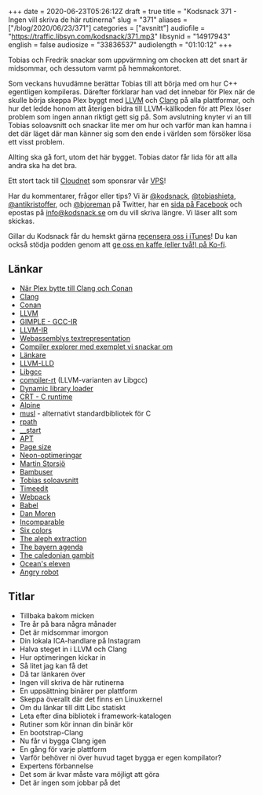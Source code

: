 +++
date = 2020-06-23T05:26:12Z
draft = true
title = "Kodsnack 371 - Ingen vill skriva de här rutinerna"
slug = "371"
aliases = ["/blog/2020/06/23/371"]
categories = ["avsnitt"]
audiofile = "https://traffic.libsyn.com/kodsnack/371.mp3"
libsynid = "14917943"
english = false
audiosize = "33836537"
audiolength = "01:10:12" 
+++

Tobias och Fredrik snackar som uppvärmning om chocken att det snart är midsommar, och dessutom varmt på hemmakontoret.

Som veckans huvudämne berättar Tobias till att börja med om hur C++ egentligen kompileras. Därefter förklarar han vad det innebar för Plex när de skulle börja skeppa Plex byggt med [LLVM](https://en.wikipedia.org/wiki/LLVM) och [Clang](https://en.wikipedia.org/wiki/Clang) på alla plattformar, och hur det ledde honom att återigen bidra till LLVM-källkoden för att Plex löser problem som ingen annan riktigt gett sig på. Som avslutning knyter vi an till Tobias soloavsnitt och snackar lite mer om hur och varför man kan hamna i det där läget där man känner sig som den ende i världen som försöker lösa ett visst problem.

Allting ska gå fort, utom det här bygget. Tobias dator får lida för att alla andra ska ha det bra.

Ett stort tack till [Cloudnet](http://www.cloudnet.se) som sponsrar vår [VPS](http://en.wikipedia.org/wiki/Virtual_private_server)!

Har du kommentarer, frågor eller tips? Vi är [@kodsnack](https://www.twitter.com/kodsnack), [@tobiashieta](https://www.twitter.com/tobiashieta), [@antikristoffer](https://www.twitter.com/antikristoffer), och [@bjoreman](https://www.twitter.com/bjoreman) på Twitter, har en [sida på Facebook](https://www.facebook.com/kodsnack) och epostas på [info@kodsnack.se](mailto:info@kodsnack.se) om du vill skriva längre. Vi läser allt som skickas.

Gillar du Kodsnack får du hemskt gärna [recensera oss i iTunes](http://itunes.apple.com/se/podcast/kodsnack/id561631498?l=en)! Du kan också stödja podden genom att <a href="https://ko-fi.com/kodsnack" rel="payment">ge oss en kaffe (eller två!) på Ko-fi</a>.

## Länkar ##
* [När Plex bytte till Clang och Conan](https://kodsnack.se/296/)
* [Clang](https://en.wikipedia.org/wiki/Clang)
* [Conan](https://kodsnack.se/198/)
* [LLVM](https://en.wikipedia.org/wiki/LLVM)
* [GIMPLE - GCC-IR](https://gcc.gnu.org/wiki/GIMPLE)
* [LLVM-IR](https://hub.packtpub.com/introducing-llvm-intermediate-representation/)
* [Webassemblys textrepresentation](https://developer.mozilla.org/en-US/docs/WebAssembly/Understanding_the_text_format)
* [Compiler explorer med exemplet vi snackar om](https://godbolt.org/z/FwxTKk)
* [Länkare](https://en.wikipedia.org/wiki/Linker_%28computing%29)
* [LLVM-LLD](https://lld.llvm.org/)
* [Libgcc](https://wiki.osdev.org/Libgcc)
* [compiler-rt](https://compiler-rt.llvm.org/) (LLVM-varianten av Libgcc)
* [Dynamic library loader](http://www.yolinux.com/TUTORIALS/LibraryArchives-StaticAndDynamic.html)
* [CRT - C runtime](https://docs.microsoft.com/en-us/cpp/c-runtime-library/crt-library-features?view=vs-2019)
* [Alpine](https://en.wikipedia.org/wiki/Alpine_Linux)
* [musl](https://musl.libc.org/) - alternativt standardbibliotek för C
* [rpath](https://en.wikipedia.org/wiki/Rpath)
* [__start](http://www.muppetlabs.com/~breadbox/software/tiny/teensy.html)
* [APT](https://en.wikipedia.org/wiki/APT_%28software%29)
* [Page size](https://en.wikipedia.org/wiki/Page_%28computer_memory%29#Page_size_trade-off)
* [Neon-optimeringar](https://en.wikipedia.org/wiki/ARM_architecture#Advanced_SIMD_%28Neon%29)
* [Martin Storsjö](https://github.com/mstorsjo)
* [Bambuser](https://sv.wikipedia.org/wiki/Bambuser)
* [Tobias soloavsnitt](https://kodsnack.se/365/)
* [Timeedit](https://ww.timeedit.com/)
* [Webpack](https://webpack.js.org/)
* [Babel](https://babeljs.io/)
* [Dan Moren](https://dmoren.com/)
* [Incomparable](https://www.theincomparable.com/)
* [Six colors](https://sixcolors.com/)
* [The aleph extraction](https://dmoren.com/the-aleph-extraction/)
* [The bayern agenda](https://dmoren.com/the-bayern-agenda/)
* [The caledonian gambit](https://dmoren.com/the-caledonian-gambit/)
* [Ocean's eleven](https://en.wikipedia.org/wiki/Ocean%27s_Eleven)
* [Angry robot](https://www.angryrobotbooks.com/)

## Titlar ##
* Tillbaka bakom micken
* Tre år på bara några månader
* Det är midsommar imorgon
* Din lokala ICA-handlare på Instagram
* Halva steget in i LLVM och Clang
* Hur optimeringen kickar in
* Så litet jag kan få det
* Då tar länkaren över
* Ingen vill skriva de här rutinerna
* En uppsättning binärer per plattform
* Skeppa överallt där det finns en Linuxkernel
* Om du länkar till ditt Libc statiskt
* Leta efter dina bibliotek i framework-katalogen
* Rutiner som kör innan din binär kör
* En bootstrap-Clang
* Nu får vi bygga Clang igen
* En gång för varje plattform
* Varför behöver ni över huvud taget bygga er egen kompilator?
* Expertens förbannelse
* Det som är kvar måste vara möjligt att göra
* Det är ingen som jobbar på det